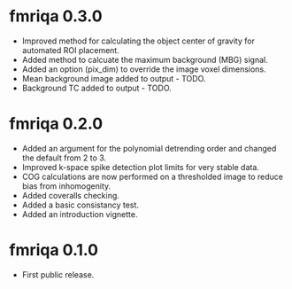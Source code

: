 # fmriqa 0.3.0
* Improved method for calculating the object center of gravity for automated
ROI placement.
* Added method to calcuate the maximum background (MBG) signal.
* Added an option (pix_dim) to override the image voxel dimensions.
* Mean background image added to output - TODO.
* Background TC added to output - TODO.

# fmriqa 0.2.0
* Added an argument for the polynomial detrending order and changed the default
from 2 to 3.
* Improved k-space spike detection plot limits for very stable data.
* COG calculations are now performed on a thresholded image to reduce bias from
inhomogenity.
* Added coveralls checking.
* Added a basic consistancy test.
* Added an introduction vignette.

# fmriqa 0.1.0
* First public release.
